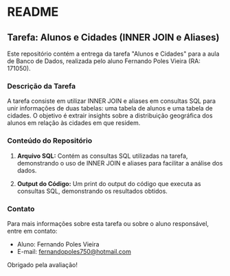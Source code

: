 # README

## Tarefa: Alunos e Cidades (INNER JOIN e Aliases)

Este repositório contém a entrega da tarefa "Alunos e Cidades" para a aula de Banco de Dados, realizada pelo aluno Fernando Poles Vieira (RA: 171050).

### Descrição da Tarefa

A tarefa consiste em utilizar INNER JOIN e aliases em consultas SQL para unir informações de duas tabelas: uma tabela de alunos e uma tabela de cidades. O objetivo é extrair insights sobre a distribuição geográfica dos alunos em relação às cidades em que residem.

### Conteúdo do Repositório

1. **Arquivo SQL:** Contém as consultas SQL utilizadas na tarefa, demonstrando o uso de INNER JOIN e aliases para facilitar a análise dos dados.

2. **Output do Código:** Um print do output do código que executa as consultas SQL, demonstrando os resultados obtidos.

### Contato

Para mais informações sobre esta tarefa ou sobre o aluno responsável, entre em contato:

- Aluno: Fernando Poles Vieira
- E-mail: fernandopoles750@hotmail.com

Obrigado pela avaliação!
